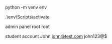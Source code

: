 python -m venv env

.\env\Scripts\activate

admin panel 
root
root

student account 
John
john@test.com
john123@$